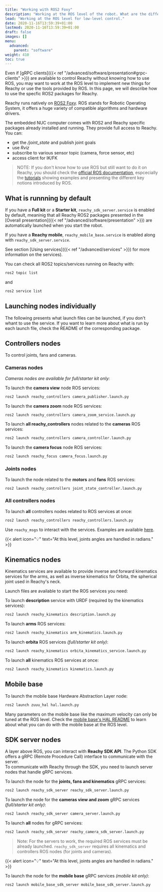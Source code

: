 ```yaml
---
title: "Working with ROS2 Foxy"
description: "Working at the ROS level of the robot. What are the different nodes available."
lead: "Working at the ROS level for low-level control."
date: 2020-11-16T13:59:39+01:00
lastmod: 2020-11-16T13:59:39+01:00
draft: false
images: []
menu:
  advanced:
    parent: "software"
weight: 410
toc: true
---
```


Even if [gRPC clients]({{< ref "/advanced/software/presentation#grpc-clients" >}}) are available to control Reachy without knowing how to use ROS, you may want to work at the ROS level to implement new things for Reachy or use the tools provided by ROS. In this page, we will describe how to use the specfic ROS2 packages for Reachy.

Reachy runs natively on [ROS2 Foxy](https://docs.ros.org/en/foxy/index.html). ROS stands for Robotic Operating System, it offers a huge variety of compatible algorithms and hardware drivers.

The embedded NUC computer comes with ROS2 and Reachy specific packages already installed and running. They provide full access to Reachy. You can:
- get the */joint_state* and publish joint goals
- use *Rviz*
- subscribe to various sensor topic (camera, force sensor, etc)
- access client for IK/FK

> NOTE: If you don't know how to use ROS but still want to do it on Reachy, you should check the [official ROS documentation](https://docs.ros.org/en/foxy/index.html), espcecially the [tutorials](https://docs.ros.org/en/foxy/Tutorials.html) showing examples and presenting the different key notions introduced by ROS.

## What is runnning by default

If you have a **Full kit** or a **Starter kit**, `reachy_sdk_server.service` is enabled by default, meaninig that all Reachy ROS2 packages presented in the [Overall presentation]({{< ref "/advanced/software/presentation" >}}) are automatically launched when you start the robot.

If you have a **Reachy mobile**, `reachy_mobile_base.service` is enabled along with `reachy_sdk_server.service`. 

See section [Using services]({{< ref "/advanced/services" >}}) for more information on the services). 

You can check all ROS2 topics/services running on Reachy with:
```bash
ros2 topic list
```  
and 
```bash
ros2 service list
```  

## Launching nodes individually
The following presents what launch files can be launched, if you don't whant to use the service.
If you want to learn more about what is run by each launch file, check the README of the corresponding package.

## Controllers nodes

To control joints, fans and cameras.

### Cameras nodes
*Cameras nodes are available for full/starter kit only:*  

To launch the **camera view** node ROS services:
```bash
ros2 launch reachy_controllers camera_publisher.launch.py
```
To launch the **camera zoom** node ROS services:
```bash
ros2 launch reachy_controllers camera_zoom_service.launch.py
```

To launch **all reachy_controllers** nodes related to the **cameras** ROS services:
```bash
ros2 launch reachy_controllers camera_controller.launch.py
```

To launch the **camera focus** node ROS services:
```bash
ros2 launch reachy_focus camera_focus.launch.py
```

### Joints nodes
To launch the node related to the **motors** and **fans** ROS services:
```bash
ros2 launch reachy_controllers joint_state_controller.launch.py
```

### All controllers nodes
To launch **all** controllers nodes related to ROS services at once:
```bash
ros2 launch reachy_controllers reachy_controllers.launch.py
```

Use `reachy_msgs` to interact with the services. Examples are available [here](https://github.com/pollen-robotics/reachy_controllers/tree/master/examples).

{{< alert icon="💡" text="At this level, joints angles are handled in radians." >}}


## Kinematics nodes

Kinematics services are available to provide inverse and forward kinematics services for the arms, as well as inverse kinematics for Orbita, the spherical joint used in Reachy's neck.  

Launch files are available to start the ROS services you need:  

To launch **description** service with URDF (required by the kinematics services):
```bash
ros2 launch reachy_kinematics description.launch.py
```

To launch **arms** ROS services:
```bash
ros2 launch reachy_kinematics arm_kinematics.launch.py
```

To launch **orbita** ROS services *(full/starter kit only)*:
```bash
ros2 launch reachy_kinematics orbita_kinematics_service.launch.py
```

To launch **all** kinematics ROS services at once:
```bash
ros2 launch reachy_kinematics kinematics.launch.py
```

## Mobile base

To launch the mobile base Hardware Abstraction Layer node:
```bash
ros2 launch zuuu_hal hal.launch.py
```
Many parameters on the mobile base like the maximum velocity can only be tuned at the ROS level. Check the [mobile base's HAL README](https://github.com/pollen-robotics/zuuu_hal) to learn about what you can do with the mobile base at the ROS level. 

## SDK server nodes

A layer above ROS, you can interact with **Reachy SDK API**. The Python SDK offers a gRPC (Remote Procedure Call) interface to communicate with the server.  
To communicate with Reachy through the SDK, you need to launch server nodes that handle gRPC services.  

To launch the node for the **joints, fans and kinematics** gRPC services:
```bash
ros2 launch reachy_sdk_server reachy_sdk_server.launch.py
```

To launch the node for the **cameras view and zoom** gRPC services *(full/starter kit only)*:
```bash
ros2 launch reachy_sdk_server camera_server.launch.py
```

To launch **all** nodes for gRPC services:
```bash
ros2 launch reachy_sdk_server reachy_camera_sdk_server.launch.py
```

> Note: For the servers to work, the required ROS services must be already launched. `reachy_sdk_server` requires all kinematics and controllers ROS nodes (for joints and cameras). 

{{< alert icon="💡" text="At this level, joints angles are handled in radians." >}}

To launch the node for the **mobile base** gRPC services *(mobile kit only)*:
```bash
ros2 launch mobile_base_sdk_server mobile_base_sdk_server.launch.py
```